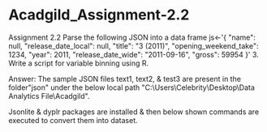 # Acadgild_Assignment-2.2
Assignment 2.2
Parse the following JSON into a data frame
js<-'{
"name": null, "release_date_local": null, "title": "3 (2011)",
"opening_weekend_take": 1234, "year": 2011,
"release_date_wide": "2011-09-16", "gross": 59954
}'
3. Write a script for variable binning using R.

Answer: The sample JSON files text1, text2, & test3 are present in the folder"json" under the below local path
"C:\Users\Celebrity\Desktop\Data Analytics File\Acadgild". 

Jsonlite & dyplr packages are installed & then below shown commands are executed to convert them into dataset.
> 
